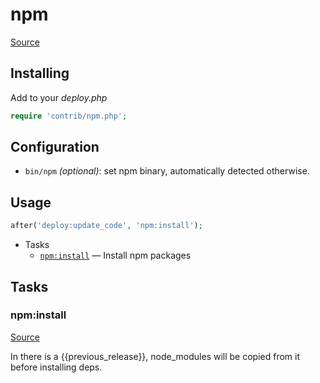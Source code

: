 <!-- DO NOT EDIT THIS FILE! -->
<!-- Instead edit contrib/npm.php -->
<!-- Then run bin/docgen -->

# npm

[Source](/contrib/npm.php)


## Installing

Add to your _deploy.php_

```php
require 'contrib/npm.php';
```

## Configuration

- `bin/npm` *(optional)*: set npm binary, automatically detected otherwise.

## Usage

```php
after('deploy:update_code', 'npm:install');
```



* Tasks
  * [`npm:install`](#npminstall) — Install npm packages


## Tasks
### npm:install
[Source](https://github.com/deployphp/deployer/search?q=%22npm%3Ainstall%22+in%3Afile+language%3Aphp+path%3Acontrib+filename%3Anpm.php)

In there is a {{previous_release}}, node_modules will be copied from it before installing deps.

